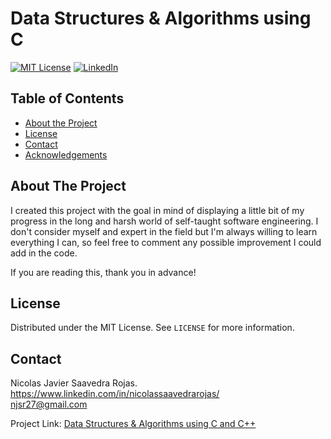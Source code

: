 # Data Structures & Algorithms using C

[![MIT License][license-shield]][license-url]
[![LinkedIn][linkedin-shield]][linkedin-url]

<!-- TABLE OF CONTENTS -->
## Table of Contents

* [About the Project](#about-the-project)
* [License](#license)
* [Contact](#contact)
* [Acknowledgements](#acknowledgements)

<!-- ABOUT THE PROJECT -->
## About The Project

I created this project with the goal in mind of displaying a little bit of my progress in the long and harsh world of self-taught software engineering. 
I don't consider myself and expert in the field but I'm always willing to learn everything I can, so feel free to comment any possible
improvement I could add in the code.

If you are reading this, thank you in advance!

<!-- LICENSE -->
## License

Distributed under the MIT License. See `LICENSE` for more information.

<!-- CONTACT -->
## Contact

Nicolas Javier Saavedra Rojas. <br>
https://www.linkedin.com/in/nicolassaavedrarojas/ <br>
njsr27@gmail.com

Project Link: [Data Structures & Algorithms using C and C++](https://github.com/njsr27/DataStructuresAndAlgorithms)

<!-- MARKDOWN LINKS & IMAGES -->
<!-- https://www.markdownguide.org/basic-syntax/#reference-style-links -->
[license-shield]: https://img.shields.io/github/license/othneildrew/Best-README-Template.svg?style=flat-square
[license-url]: https://github.com/njsr27/DataStructuresAndAlgorithms/blob/master/LICENSE.txt
[linkedin-shield]: https://img.shields.io/badge/-LinkedIn-black.svg?style=flat-square&logo=linkedin&colorB=555
[linkedin-url]: https://www.linkedin.com/in/nicolassaavedrarojas/
